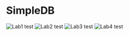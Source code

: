 # SimpleDB 

![Lab1 test](https://github.com/ziqian2000/acmdb20-518030910432/actions/workflows/Lab1-test.yml/badge.svg) ![Lab2 test](https://github.com/ziqian2000/acmdb20-518030910432/actions/workflows/Lab2-test.yml/badge.svg) ![Lab3 test](https://github.com/ziqian2000/acmdb20-518030910432/actions/workflows/Lab3-test.yml/badge.svg) ![Lab4 test](https://github.com/ziqian2000/acmdb20-518030910432/actions/workflows/Lab4-test.yml/badge.svg)